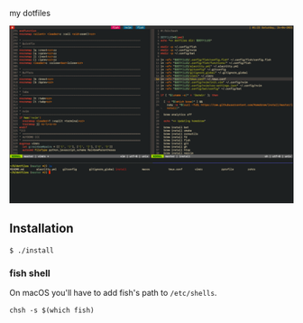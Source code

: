 my dotfiles

![](./dotfiles.png)

## Installation

```
$ ./install
```

### fish shell

On macOS you'll have to add fish's
path to `/etc/shells`.

```
chsh -s $(which fish)
```
